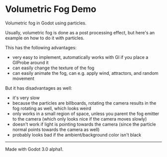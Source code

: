 # Volumetric Fog Demo
Volumetric fog in Godot using particles.

Usually, volumetric fog is done as a post processing effect, but here's an example on how to do it with particles.

This has the following advantages:

- very easy to implement, automatically works with GI if you place a GIProbe around it
- can easily change the texture of the fog
- can easily animate the fog, can e.g. apply wind, attractors, and random movement

But it has disadvantages as well:

- it's very slow
- because the particles are billboards, rotating the camera results in the fog rotating as well, which looks weird
- only works in a small region of space, unless you parent the fog emitter to the camera (which only looks nice if the camera moves slowly)
- doesn't work if light is pointing towards the camera (since the particle normal points towards the camera as well)
- probably looks bad if the ambient/background color isn't black

----
Made with Godot 3.0 alpha1.
